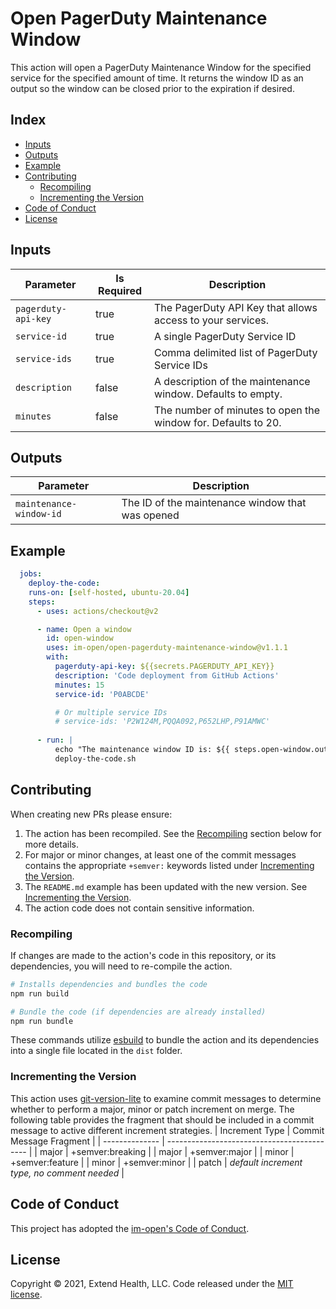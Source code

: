# Open PagerDuty Maintenance Window

This action will open a PagerDuty Maintenance Window for the specified service for the specified amount of time.  It returns the window ID as an output so the window can be closed prior to the expiration if desired.
    
## Index 

- [Inputs](#inputs)
- [Outputs](#outputs)
- [Example](#example)
- [Contributing](#contributing)
  - [Recompiling](#recompiling)
  - [Incrementing the Version](#incrementing-the-version)
- [Code of Conduct](#code-of-conduct)
- [License](#license)
 
## Inputs
| Parameter           | Is Required | Description                                                    |
| ------------------- | ----------- | -------------------------------------------------------------- |
| `pagerduty-api-key` | true        | The PagerDuty API Key that allows access to your services.     |
| `service-id`        | true        | A single PagerDuty Service ID                                  |
| `service-ids`       | true        | Comma delimited list of PagerDuty Service IDs                  |
| `description`       | false       | A description of the maintenance window. Defaults to empty.    |
| `minutes`           | false       | The number of minutes to open the window for.  Defaults to 20. |

## Outputs
| Parameter               | Description                                      |
| ----------------------- | ------------------------------------------------ |
| `maintenance-window-id` | The ID of the maintenance window that was opened |


## Example

```yml
  jobs:
    deploy-the-code:
    runs-on: [self-hosted, ubuntu-20.04]
    steps:
      - uses: actions/checkout@v2

      - name: Open a window
        id: open-window
        uses: im-open/open-pagerduty-maintenance-window@v1.1.1
        with:
          pagerduty-api-key: ${{secrets.PAGERDUTY_API_KEY}}
          description: 'Code deployment from GitHub Actions'
          minutes: 15
          service-id: 'P0ABCDE' 

          # Or multiple service IDs
          # service-ids: 'P2W124M,PQQA092,P652LHP,P91AMWC'
          
      - run: |
          echo "The maintenance window ID is: ${{ steps.open-window.outputs.maintenance-window-id }}"
          deploy-the-code.sh
```

## Contributing

When creating new PRs please ensure:
1. The action has been recompiled.  See the [Recompiling](#recompiling) section below for more details.
2. For major or minor changes, at least one of the commit messages contains the appropriate `+semver:` keywords listed under [Incrementing the Version](#incrementing-the-version).
3. The `README.md` example has been updated with the new version.  See [Incrementing the Version](#incrementing-the-version).
4. The action code does not contain sensitive information.

### Recompiling

If changes are made to the action's code in this repository, or its dependencies, you will need to re-compile the action.

```sh
# Installs dependencies and bundles the code
npm run build

# Bundle the code (if dependencies are already installed)
npm run bundle
```

These commands utilize [esbuild](https://esbuild.github.io/getting-started/#bundling-for-node) to bundle the action and
its dependencies into a single file located in the `dist` folder.

### Incrementing the Version

This action uses [git-version-lite] to examine commit messages to determine whether to perform a major, minor or patch increment on merge.  The following table provides the fragment that should be included in a commit message to active different increment strategies.
| Increment Type | Commit Message Fragment                     |
| -------------- | ------------------------------------------- |
| major          | +semver:breaking                            |
| major          | +semver:major                               |
| minor          | +semver:feature                             |
| minor          | +semver:minor                               |
| patch          | *default increment type, no comment needed* |

## Code of Conduct

This project has adopted the [im-open's Code of Conduct](https://github.com/im-open/.github/blob/master/CODE_OF_CONDUCT.md).

## License

Copyright &copy; 2021, Extend Health, LLC. Code released under the [MIT license](LICENSE).

[git-version-lite]: https://github.com/im-open/git-version-lite
